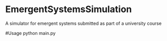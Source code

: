 # EmergentSystemsSimulation
A simulator for emergent systems submitted as part of a university course

#Usage 
python main.py
